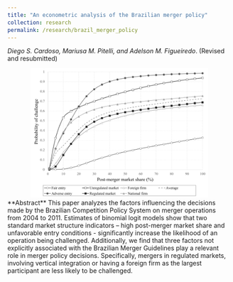 ```yaml
---
title: "An econometric analysis of the Brazilian merger policy"
collection: research
permalink: /research/brazil_merger_policy
---
```

_Diego S. Cardoso, Mariusa M. Pitelli, and Adelson M. Figueiredo_. (Revised and resubmitted)

<center>
  <img src="/images/cade.png" width="400"/>
</center>
**Abstract**
This paper analyzes the factors influencing the decisions made by the Brazilian Competition Policy System on merger operations from 2004 to 2011. Estimates of binomial logit models show that two standard market structure indicators – high post-merger market share and unfavorable entry conditions - significantly increase the likelihood of an operation being challenged. Additionally, we find that three factors not explicitly associated with the Brazilian Merger Guidelines play a relevant role in merger policy decisions. Specifically, mergers in regulated markets, involving vertical integration or having a foreign firm as the largest participant are less likely to be challenged.





